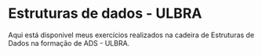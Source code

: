 # Estruturas de dados - ULBRA
Aqui está disponivel meus exercícios realizados na cadeira de Estruturas de Dados na formação de ADS - ULBRA.
